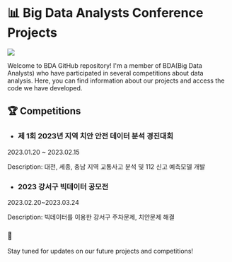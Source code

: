 # 📊 Big Data Analysts Conference Projects

<img src="https://img.shields.io/badge/Python-3776AB?style=plastic&logo=Python&logoColor=white">

Welcome to BDA GitHub repository! I'm a member of BDA(Big Data Analysts) who have participated in several competitions about data analysis. 
Here, you can find information about our projects and access the code we have developed.

## 🏆 Competitions
- ### 제 1회 2023년 지역 치안 안전 데이터 분석 경진대회
2023.01.20 ~ 2023.02.15

Description: 대전, 세종, 충남 지역 교통사고 분석 및 112 신고 예측모델 개발

- ### 2023 강서구 빅데이터 공모전
2023.02.20~2023.03.24

Description: 빅데이터를 이용한 강서구 주차문제, 치안문제 해결


### 👋
Stay tuned for updates on our future projects and competitions! 
